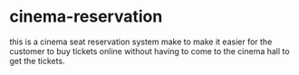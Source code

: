 # cinema-reservation

this is a cinema seat reservation system make to make it easier for the customer to buy tickets online without having to come to the cinema hall to get the tickets.
